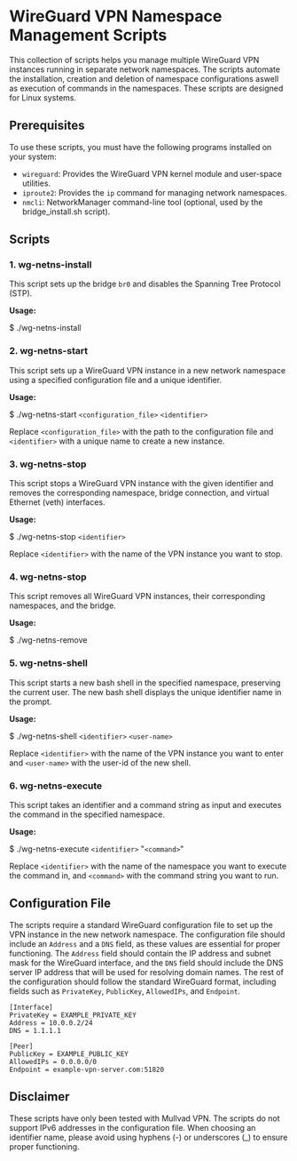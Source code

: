 # WireGuard VPN Namespace Management Scripts

This collection of scripts helps you manage multiple WireGuard VPN instances running in separate network namespaces. 
The scripts automate the installation, creation and deletion of namespace configurations aswell as execution of commands in the namespaces. These scripts are designed for Linux systems.

## Prerequisites

To use these scripts, you must have the following programs installed on your system:

- `wireguard`: Provides the WireGuard VPN kernel module and user-space utilities.
- `iproute2`: Provides the `ip` command for managing network namespaces.
- `nmcli`: NetworkManager command-line tool (optional, used by the bridge_install.sh script).

## Scripts

### 1. wg-netns-install

This script sets up the bridge `br0` and disables the Spanning Tree Protocol (STP).

**Usage:**

$ ./wg-netns-install

### 2. wg-netns-start

This script sets up a WireGuard VPN instance in a new network namespace using a specified configuration file and a unique identifier.

**Usage:**

$ ./wg-netns-start `<configuration_file>` `<identifier>`

Replace `<configuration_file>` with the path to the configuration file and `<identifier>` with a unique name to create a new instance.

### 3. wg-netns-stop

This script stops a WireGuard VPN instance with the given identifier and removes the corresponding namespace, bridge connection, 
and virtual Ethernet (veth) interfaces.

**Usage:**

$ ./wg-netns-stop `<identifier>`

Replace `<identifier>` with the name of the VPN instance you want to stop.

### 4. wg-netns-stop

This script removes all WireGuard VPN instances, their corresponding namespaces, and the bridge.

**Usage:**

$ ./wg-netns-remove

### 5. wg-netns-shell

This script starts a new bash shell in the specified namespace, preserving the current user. 
The new bash shell displays the unique identifier name in the prompt.

**Usage:**

$ ./wg-netns-shell `<identifier>` `<user-name>`

Replace `<identifier>` with the name of the VPN instance you want to enter and `<user-name>` with the user-id of the new shell.

### 6. wg-netns-execute

This script takes an identifier and a command string as input and executes the command in the specified namespace.

**Usage:**

$ ./wg-netns-execute `<identifier>` "`<command>`"

Replace `<identifier>` with the name of the namespace you want to execute the command in, and `<command>` with the command string you want to run.

## Configuration File

The scripts require a standard WireGuard configuration file to set up the VPN instance in the new network namespace. The configuration file should include an `Address` and a `DNS` field, as these values are essential for proper functioning. The `Address` field should contain the IP address and subnet mask for the WireGuard interface, and the `DNS` field should include the DNS server IP address that will be used for resolving domain names. The rest of the configuration should follow the standard WireGuard format, including fields such as `PrivateKey`, `PublicKey`, `AllowedIPs`, and `Endpoint`.

```
[Interface]
PrivateKey = EXAMPLE_PRIVATE_KEY
Address = 10.0.0.2/24
DNS = 1.1.1.1

[Peer]
PublicKey = EXAMPLE_PUBLIC_KEY
AllowedIPs = 0.0.0.0/0
Endpoint = example-vpn-server.com:51820
```


## Disclaimer

These scripts have only been tested with Mullvad VPN. The scripts do not support IPv6 addresses in the configuration file. When choosing an identifier name, please avoid using hyphens (-) or underscores (_) to ensure proper functioning.

